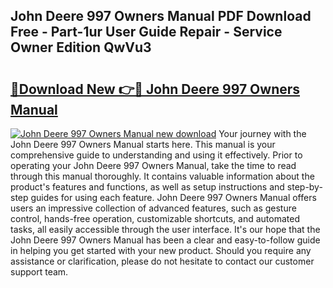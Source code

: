 ## John Deere 997 Owners Manual PDF Download Free - Part-1ur User Guide Repair - Service Owner Edition QwVu3

# <h2><a href="http://bc88170.oget.top/?id=John+Deere+997+Owners+Manual">🔗Download New 👉🔴 John Deere 997 Owners Manual</a></h2>

[![John Deere 997 Owners Manual new download](https://i.imgur.com/5g1atiW.png)](http://bc88170.oget.top/?id=John+Deere+997+Owners+Manual)
Your journey with the John Deere 997 Owners Manual starts here. This manual is your comprehensive guide to understanding and using it effectively. Prior to operating your John Deere 997 Owners Manual, take the time to read through this manual thoroughly. It contains valuable information about the product's features and functions, as well as setup instructions and step-by-step guides for using each feature. John Deere 997 Owners Manual offers users an impressive collection of advanced features, such as gesture control, hands-free operation, customizable shortcuts, and automated tasks, all easily accessible through the user interface. It's our hope that the John Deere 997 Owners Manual has been a clear and easy-to-follow guide in helping you get started with your new product. Should you require any assistance or clarification, please do not hesitate to contact our customer support team.
